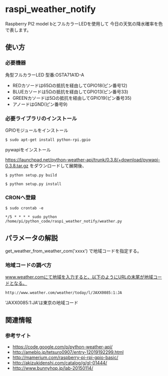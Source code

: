 raspi_weather_notify
======================
Raspberry PI2 model bとフルカラーLEDを使用して
今日の天気の降水確率を色で表します。
 
使い方
------
### 必要機器 ###

角型フルカラーLED 型番:OSTA71A1D-A

* REDカソードは65Ωの抵抗を経由してGPIO18(ピン番号12)
* BLUEカソードは5Ωの抵抗を経由してGPIO13(ピン番号33)
* GREENカソードは5Ωの抵抗を経由してGPIO19(ピン番号35)
* アノードはGND(ピン番号9)

### 必要ライブラリのインストール ###
GPIOモジュールをインストール

`$ sudo apt-get install python-rpi.gpio`

pywapiをインストール

https://launchpad.net/python-weather-api/trunk/0.3.8/+download/pywapi-0.3.8.tar.gz
をダウンロードして展開後、

`$ python setup.py build`

`$ python setup.py install`

### CRONへ登録 ###

`$ sudo crontab -e`

`*/5 * * * * sudo python /home/pi/python_code/raspi_weather_notify/weather.py`
 
パラメータの解説
----------------
get_weather_from_weather_com('xxxx') で地域コードを指定する。

### 地域コードの調べ方 ###

www.weather.comにて地域を入力すると、以下のようにURLの末尾が地域コードとなる。

`http://www.weather.com/weather/today/l/JAXX0085:1:JA`

'JAXX0085:1:JA'は東京の地域コード

関連情報
--------
### 参考サイト
* https://code.google.com/p/python-weather-api/
* http://ameblo.jp/tetsuro0907/entry-12019192299.html
* http://mamerium.com/raspberry-pi-rpi-gpio-basic/
* http://akizukidenshi.com/catalog/g/gI-01444/
* http://www.bunnyhop.jp/lab-20150114/
